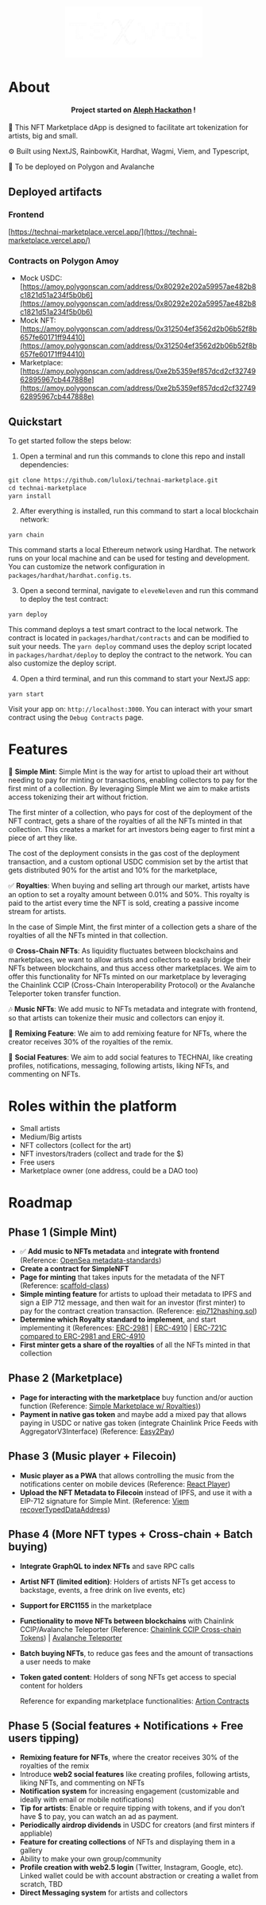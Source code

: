 <div style="text-align: center;">
  <img src="packages/nextjs/public/logo.png" alt="Alt text" style="max-width: 100%; height: auto;">
</div>

<!-- <h4 align="center">
  <a href="Link to slides">Slides</a> |
  <a href="Link to demo">Demo</a>
</h4> -->

# About

<h4 align="center">Project started on <a href="https://www.aleph.crecimiento.build/es-aleph-hackathon" alt="Aleph Hackathon Website">Aleph Hackathon</a> !</h4>

🧪 This NFT Marketplace dApp is designed to facilitate art tokenization for artists, big and small.

⚙️ Built using NextJS, RainbowKit, Hardhat, Wagmi, Viem, and Typescript,

🔗 To be deployed on Polygon and Avalanche

## Deployed artifacts

### Frontend

[https://technai-marketplace.vercel.app/](https://technai-marketplace.vercel.app/)

### Contracts on Polygon Amoy

- Mock USDC: [https://amoy.polygonscan.com/address/0x80292e202a59957ae482b8c1821d51a234f5b0b6](https://amoy.polygonscan.com/address/0x80292e202a59957ae482b8c1821d51a234f5b0b6)
- Mock NFT: [https://amoy.polygonscan.com/address/0x312504ef3562d2b06b52f8b657fe60171ff94410](https://amoy.polygonscan.com/address/0x312504ef3562d2b06b52f8b657fe60171ff94410)
- Marketplace: [https://amoy.polygonscan.com/address/0xe2b5359ef857dcd2cf3274962895967cb447888e](https://amoy.polygonscan.com/address/0xe2b5359ef857dcd2cf3274962895967cb447888e)

## Quickstart

To get started follow the steps below:

1. Open a terminal and run this commands to clone this repo and install dependencies:

```
git clone https://github.com/luloxi/technai-marketplace.git
cd technai-marketplace
yarn install
```

2. After everything is installed, run this command to start a local blockchain network:

```
yarn chain
```

This command starts a local Ethereum network using Hardhat. The network runs on your local machine and can be used for testing and development. You can customize the network configuration in `packages/hardhat/hardhat.config.ts`.

3. Open a second terminal, navigate to `eleveNeleven` and run this command to deploy the test contract:

```
yarn deploy
```

This command deploys a test smart contract to the local network. The contract is located in `packages/hardhat/contracts` and can be modified to suit your needs. The `yarn deploy` command uses the deploy script located in `packages/hardhat/deploy` to deploy the contract to the network. You can also customize the deploy script.

4. Open a third terminal, and run this command to start your NextJS app:

```
yarn start
```

Visit your app on: `http://localhost:3000`. You can interact with your smart contract using the `Debug Contracts` page.

# Features

🎨 **Simple Mint**: Simple Mint is the way for artist to upload their art without needing to pay for minting or transactions, enabling collectors to pay for the first mint of a collection. By leveraging Simple Mint we aim to make artists access tokenizing their art without friction.

The first minter of a collection, who pays for cost of the deployment of the NFT contract, gets a share of the royalties of all the NFTs minted in that collection. This creates a market for art investors being eager to first mint a piece of art they like.

The cost of the deployment consists in the gas cost of the deployment transaction, and a custom optional USDC commision set by the artist that gets distributed 90% for the artist and 10% for the marketplace,

✅ **Royalties**: When buying and selling art through our market, artists have an option to set a royalty amount between 0.01% and 50%. This royalty is paid to the artist every time the NFT is sold, creating a passive income stream for artists.

In the case of Simple Mint, the first minter of a collection gets a share of the royalties of all the NFTs minted in that collection.

🌐 **Cross-Chain NFTs**: As liquidity fluctuates between blockchains and marketplaces, we want to allow artists and collectors to easily bridge their NFTs between blockchains, and thus access other marketplaces. We aim to offer this functionality for NFTs minted on our marketplace by leveraging the Chainlink CCIP (Cross-Chain Interoperability Protocol) or the Avalanche Teleporter token transfer function.

🎶 **Music NFTs**: We add music to NFTs metadata and integrate with frontend, so that artists can tokenize their music and collectors can enjoy it.

🔄 **Remixing Feature**: We aim to add remixing feature for NFTs, where the creator receives 30% of the royalties of the remix.

🤝 **Social Features**: We aim to add social features to TECHNAI, like creating profiles, notifications, messaging, following artists, liking NFTs, and commenting on NFTs.

# Roles within the platform

- Small artists
- Medium/Big artists
- NFT collectors (collect for the art)
- NFT investors/traders (collect and trade for the $)
- Free users
- Marketplace owner (one address, could be a DAO too)

# Roadmap

## Phase 1 (Simple Mint)

- ✅ **Add music to NFTs metadata** and **integrate with frontend** (Reference: [OpenSea metadata-standards](https://docs.opensea.io/docs/metadata-standards))
- **Create a contract for SimpleNFT**
- **Page for minting** that takes inputs for the metadata of the NFT (Reference: [scaffold-class](https://github.com/luloxi/scaffold-class))
- **Simple minting feature** for artists to upload their metadata to IPFS and sign a EIP 712 message, and then wait for an investor (first minter) to pay for the contract creation transaction. (Reference: [eip712hashing.sol](https://github.com/Cyfrin/security-and-auditing-full-course-s23/blob/main/eip712hashing.sol))
- **Determine which Royalty standard to implement**, and start implementing it (References: [ERC-2981](https://eips.ethereum.org/EIPS/eip-2981) | [ERC-4910](https://eips.ethereum.org/EIPS/eip-4910) | [ERC-721C compared to ERC-2981 and ERC-4910](https://blog.xp.network/the-battle-for-nft-royalties-meet-the-erc-2981-erc-4920-and-erc-721c-b71d6ba28acf)
- **First minter gets a share of the royalties** of all the NFTs minted in that collection

## Phase 2 (Marketplace)

- **Page for interacting with the marketplace** buy function and/or auction function (Reference: [Simple Marketplace w/ Royalties)](https://app.buidlguidl.com/build/UxFNxy5XIMzz9mHKUxy5))
- **Payment in native gas token** and maybe add a mixed pay that allows paying in USDC or native gas token (integrate Chainlink Price Feeds with AggregatorV3Interface) (Reference: [Easy2Pay](https://github.com/luloxi/Easy2Pay))

## Phase 3 (Music player + Filecoin)

- **Music player as a PWA** that allows controlling the music from the notifications center on mobile devices (Reference: [React Player](https://www.npmjs.com/package/react-player))
- **Upload the NFT Metadata to Filecoin** instead of IPFS, and use it with a EIP-712 signature for Simple Mint. (Reference: [Viem recoverTypedDataAddress](https://viem.sh/docs/utilities/recoverTypedDataAddress))

## Phase 4 (More NFT types + Cross-chain + Batch buying)

- **Integrate GraphQL to index NFTs** and save RPC calls
- **Artist NFT (limited edition)**: Holders of artists NFTs get access to backstage, events, a free drink on live events, etc)
- **Support for ERC1155** in the marketplace
- **Functionality to move NFTs between blockchains** with Chainlink CCIP/Avalanche Teleporter (Reference: [Chainlink CCIP Cross-chain Tokens](https://docs.chain.link/ccip/tutorials/cross-chain-tokens)) | [Avalanche Teleporter](https://docs.avax.network/cross-chain/teleporter/deep-dive)
- **Batch buying NFTs**, to reduce gas fees and the amount of transactions a user needs to make
- **Token gated content**: Holders of song NFTs get access to special content for holders

  Reference for expanding marketplace functionalities: [Artion Contracts](https://github.com/Fantom-foundation/Artion-Contracts)

## Phase 5 (Social features + Notifications + Free users tipping)

- **Remixing feature for NFTs**, where the creator receives 30% of the royalties of the remix
- Introduce **web2 social features** like creating profiles, following artists, liking NFTs, and commenting on NFTs
- **Notification system** for increasing engagement (customizable and ideally with email or mobile notifications)
- **Tip for artists**: Enable or require tipping with tokens, and if you don’t have $ to pay, you can watch an ad as payment.
- **Periodically airdrop dividends** in USDC for creators (and first minters if appliable)
- **Feature for creating collections** of NFTs and displaying them in a gallery
- Ability to make your own group/community
- **Profile creation with web2.5 login** (Twitter, Instagram, Google, etc). Linked wallet could be with account abstraction or creating a wallet from scratch, TBD
- **Direct Messaging system** for artists and collectors
